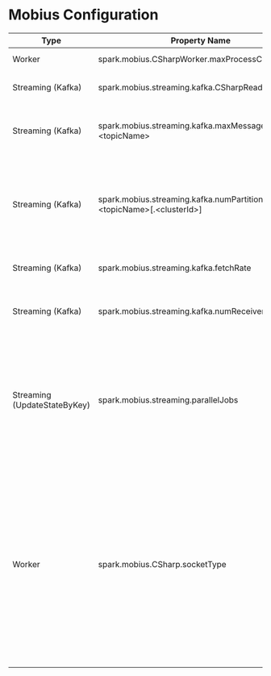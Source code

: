 # Mobius Configuration
|Type |Property Name |Usage |
|-----|-----|-----|
|Worker  |spark.mobius.CSharpWorker.maxProcessCount  |Sets max number of C# worker processes in Spark executors |
|Streaming (Kafka)  |spark.mobius.streaming.kafka.CSharpReader.enabled  |Enables use of C# Kafka reader in Mobius streaming applications |
|Streaming (Kafka)  |spark.mobius.streaming.kafka.maxMessagesPerTask.&lt;topicName&gt;  |Sets the max number of messages per RDD partition created from specified Kafka topic to uniformly spread load across tasks that process them  |
|Streaming (Kafka)  |spark.mobius.streaming.kafka.numPartitions.&lt;topicName&gt;[.&lt;clusterId&gt;]  |Sets RDD partitions to a different number from kafka parations per topic and per cluster(optional, defined as "cluster.id" in kafkaParams if the topic is from multiple kafka clusters) to uniformly spread load across tasks that process them  |
|Streaming (Kafka)  |spark.mobius.streaming.kafka.fetchRate  |Set the number of Kafka metadata fetch operation per batch |
|Streaming (Kafka)  |spark.mobius.streaming.kafka.numReceivers  |Set the number of threads used to materialize the RDD created by applying the user read function to the original KafkaRDD. |
|Streaming (UpdateStateByKey)  |spark.mobius.streaming.parallelJobs  |Sets 0-based max number of parallel jobs for UpdateStateByKey so that next N batches can start its tasks on time even if previous batch not completed yet. default: 0, recommended: 1. It's a special version of spark.streaming.concurrentJobs which does not observe UpdateStateByKey's state ordering properly  |
|Worker  |spark.mobius.CSharp.socketType  |Sets the socket type that will be used in IPC for csharp code. default: Normal, if no any configuration. Normal means use default .Net Socket class for IPC; Rio, use Windows RIO socket for IPC; Saea, use .Net Socket class with SocketAsyncEventArgs class for IPC.  Riosocket and SaeaSocket has better performance on dealing larger data transmission than traditional .Net Socket. You can switch the socket type when you has large data transmission (we can see the performance improvement for over 4KB per transmission in average) between JVM and CLR.  |


